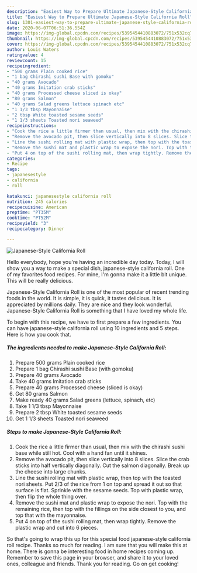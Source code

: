 ```yaml
---
description: "Easiest Way to Prepare Ultimate Japanese-Style California Roll"
title: "Easiest Way to Prepare Ultimate Japanese-Style California Roll"
slug: 1301-easiest-way-to-prepare-ultimate-japanese-style-california-roll
date: 2020-06-07T06:51:36.554Z
image: https://img-global.cpcdn.com/recipes/5395454410883072/751x532cq70/japanese-style-california-roll-recipe-main-photo.jpg
thumbnail: https://img-global.cpcdn.com/recipes/5395454410883072/751x532cq70/japanese-style-california-roll-recipe-main-photo.jpg
cover: https://img-global.cpcdn.com/recipes/5395454410883072/751x532cq70/japanese-style-california-roll-recipe-main-photo.jpg
author: Louis Waters
ratingvalue: 4
reviewcount: 15
recipeingredient:
- "500 grams Plain cooked rice"
- "1 bag Chirashi sushi Base with gomoku"
- "40 grams Avocado"
- "40 grams Imitation crab sticks"
- "40 grams Processed cheese sliced is okay"
- "80 grams Salmon"
- "40 grams Salad greens lettuce spinach etc"
- "1 1/3 tbsp Mayonnaise"
- "2 tbsp White toasted sesame seeds"
- "1 1/3 sheets Toasted nori seaweed"
recipeinstructions:
- "Cook the rice a little firmer than usual, then mix with the chirashi sushi base while still hot. Cool with a hand fan until it shines."
- "Remove the avocado pit, then slice vertically into 8 slices. Slice the crab sticks into half vertically diagonally. Cut the salmon diagonally. Break up the cheese into large chunks."
- "Line the sushi rolling mat with plastic wrap, then top with the toasted nori sheets. Put 2/3 of the rice from 1 on top and spread it out so that surface is flat. Sprinkle with the sesame seeds. Top with plastic wrap, then flip the whole thing over."
- "Remove the sushi mat and plastic wrap to expose the nori. Top with the remaining rice, then top with the fillings on the side closest to you, and top that with the mayonnaise."
- "Put 4 on top of the sushi rolling mat, then wrap tightly. Remove the plastic wrap and cut into 6 pieces."
categories:
- Recipe
tags:
- japanesestyle
- california
- roll

katakunci: japanesestyle california roll 
nutrition: 245 calories
recipecuisine: American
preptime: "PT35M"
cooktime: "PT52M"
recipeyield: "3"
recipecategory: Dinner

---
```



![Japanese-Style California Roll](https://img-global.cpcdn.com/recipes/5395454410883072/751x532cq70/japanese-style-california-roll-recipe-main-photo.jpg)

Hello everybody, hope you're having an incredible day today. Today, I will show you a way to make a special dish, japanese-style california roll. One of my favorites food recipes. For mine, I'm gonna make it a little bit unique. This will be really delicious.



Japanese-Style California Roll is one of the most popular of recent trending foods in the world. It is simple, it is quick, it tastes delicious. It is appreciated by millions daily. They are nice and they look wonderful. Japanese-Style California Roll is something that I have loved my whole life.


To begin with this recipe, we have to first prepare a few ingredients. You can have japanese-style california roll using 10 ingredients and 5 steps. Here is how you cook that.

<!--inarticleads1-->

##### The ingredients needed to make Japanese-Style California Roll:

1. Prepare 500 grams Plain cooked rice
1. Prepare 1 bag Chirashi sushi Base (with gomoku)
1. Prepare 40 grams Avocado
1. Take 40 grams Imitation crab sticks
1. Prepare 40 grams Processed cheese (sliced is okay)
1. Get 80 grams Salmon
1. Make ready 40 grams Salad greens (lettuce, spinach, etc)
1. Take 1 1/3 tbsp Mayonnaise
1. Prepare 2 tbsp White toasted sesame seeds
1. Get 1 1/3 sheets Toasted nori seaweed




<!--inarticleads2-->

##### Steps to make Japanese-Style California Roll:

1. Cook the rice a little firmer than usual, then mix with the chirashi sushi base while still hot. Cool with a hand fan until it shines.
1. Remove the avocado pit, then slice vertically into 8 slices. Slice the crab sticks into half vertically diagonally. Cut the salmon diagonally. Break up the cheese into large chunks.
1. Line the sushi rolling mat with plastic wrap, then top with the toasted nori sheets. Put 2/3 of the rice from 1 on top and spread it out so that surface is flat. Sprinkle with the sesame seeds. Top with plastic wrap, then flip the whole thing over.
1. Remove the sushi mat and plastic wrap to expose the nori. Top with the remaining rice, then top with the fillings on the side closest to you, and top that with the mayonnaise.
1. Put 4 on top of the sushi rolling mat, then wrap tightly. Remove the plastic wrap and cut into 6 pieces.




So that's going to wrap this up for this special food japanese-style california roll recipe. Thanks so much for reading. I am sure that you will make this at home. There is gonna be interesting food in home recipes coming up. Remember to save this page in your browser, and share it to your loved ones, colleague and friends. Thank you for reading. Go on get cooking!

